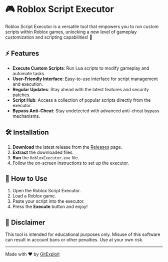 # 🎮 Roblox Script Executor

Roblox Script Executor is a versatile tool that empowers you to run custom scripts within Roblox games, unlocking a new level of gameplay customization and scripting capabilities! 🚀

## ⚡ Features

- **Execute Custom Scripts**: Run Lua scripts to modify gameplay and automate tasks.
- **User-Friendly Interface**: Easy-to-use interface for script management and execution.
- **Regular Updates**: Stay ahead with the latest features and security patches.
- **Script Hub**: Access a collection of popular scripts directly from the executor.
- **Bypass Anti-Cheat**: Stay undetected with advanced anti-cheat bypass mechanisms.

## 🛠️ Installation

1. **Download** the latest release from the [Releases](https://github.com/gitexploit/roblox-script-executor/releases) page.
2. **Extract** the downloaded files.
3. **Run** the `RobloxExecutor.exe` file.
4. Follow the on-screen instructions to set up the executor.

## 📜 How to Use

1. Open the Roblox Script Executor.
2. Load a Roblox game.
3. Paste your script into the executor.
4. Press the **Execute** button and enjoy!

## 🚨 Disclaimer

This tool is intended for educational purposes only. Misuse of this software can result in account bans or other penalties. Use at your own risk.

---

Made with ❤️ by [GitExploit](https://github.com/GitExploit)
